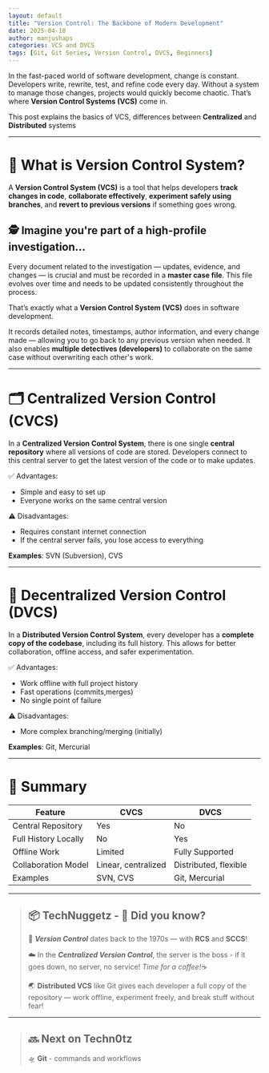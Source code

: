 ```yaml
---
layout: default
title: "Version Control: The Backbone of Modern Development"
date: 2025-04-18
author: manjushaps
categories: VCS and DVCS
tags: [Git, Git Series, Version Control, DVCS, Beginners]
---
```


In the fast-paced world of software development, change is constant. Developers write, rewrite, test, and refine code every day. Without a system to manage those changes, projects would quickly become chaotic. That’s where **Version Control Systems (VCS)** come in.

This post explains the basics of VCS, differences between **Centralized** and **Distributed** systems

---

# 🧾 What is Version Control System?

A **Version Control System (VCS)** is a tool that helps developers **track changes in code**, **collaborate effectively**, **experiment safely using branches**, and **revert to previous versions** if something goes wrong.

## 🕵️ Imagine you're part of a high-profile investigation...

Every document related to the investigation — updates, evidence, and changes — is crucial and must be recorded in a **master case file**. This file evolves over time and needs to be updated consistently throughout the process.

That’s exactly what a **Version Control System (VCS)** does in software development.

It records detailed notes, timestamps, author information, and every change made — allowing you to go back to any previous version when needed. It also enables **multiple detectives (developers)** to collaborate on the same case without overwriting each other's work.

---

# 🗂️ Centralized Version Control (CVCS)

In a **Centralized Version Control System**, there is one single **central repository** where all versions of code are stored. Developers connect to this central server to get the latest version of the code or to make updates.

✅ Advantages:
- Simple and easy to set up
- Everyone works on the same central version

⚠️ Disadvantages:
- Requires constant internet connection
- If the central server fails, you lose access to everything

**Examples**: SVN (Subversion), CVS

---

# 🔄 Decentralized Version Control (DVCS)

In a **Distributed Version Control System**, every developer has a **complete copy of the codebase**, including its full history. This allows for better collaboration, offline access, and safer experimentation.

✅ Advantages:
- Work offline with full project history
- Fast operations (commits,merges)
- No single point of failure

⚠️ Disadvantages:
- More complex branching/merging (initially)

**Examples**: Git, Mercurial

---

# 📄 Summary

| **Feature**             | **CVCS**               | **DVCS**                 |
|-------------------------|------------------------|---------------------------|
| Central Repository      | Yes                    | No                        |
| Full History Locally    | No                     | Yes                       |
| Offline Work            | Limited                | Fully Supported           |
| Collaboration Model     | Linear, centralized    | Distributed, flexible     |
| Examples                | SVN, CVS               | Git, Mercurial            |


---

> ## 📦 **TechNuggetz** - 📆 **Did you know?**  
>   
> 🧠 ***Version Control*** dates back to the 1970s — with **RCS** and **SCCS**!
>
> ☁️ In the ***Centralized Version Control***, the server is the boss - if it goes down, no server, no service! *Time for a coffee!*☕
>
> 🌏 **Distributed VCS** like Git gives each developer a full copy of the repository — work offline, experiment freely, and break stuff without fear!

---

> ## 🔜 **Next on Techn0tz**
>
> 🛸 **Git** - commands and workflows
